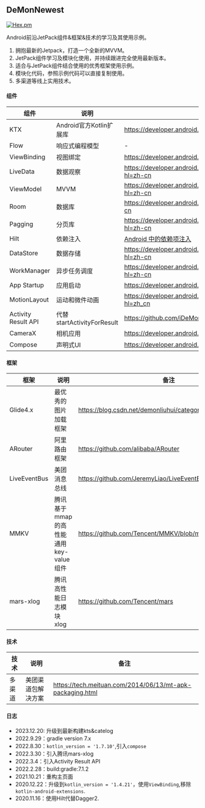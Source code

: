 ## DeMonNewest
[![Hex.pm](https://img.shields.io/badge/Jetpack-AndroidX-orange)]()

Android前沿JetPack组件&框架&技术的学习及其使用示例。

1. 拥抱最新的Jetpack，打造一个全新的MVVM。
2. JetPack组件学习及模块化使用，并持续跟进完全使用最新版本。
3. 适合与JetPack组件结合使用的优秀框架使用示例。
4. 模块化代码，参照示例代码可以直接复制使用。
5. 多渠道等线上实用技术。

#### 组件

|组件|说明|备注|
|--|--|--|
|KTX|Android官方Kotlin扩展库|<https://developer.android.google.cn/kotlin/ktx?hl=zh_cn#workmanager>|
|Flow|响应式编程模型|-|
|ViewBinding|视图绑定|<https://developer.android.google.cn/topic/libraries/view-binding?hl=zh-cn>|
|LiveData|数据观察|<https://developer.android.google.cn/topic/libraries/architecture/livedata?hl=zh-cn>|
|ViewModel|MVVM|<https://developer.android.google.cn/topic/libraries/architecture/viewmodel?hl=zh-cn>|
|Room|数据库|<https://developer.android.google.cn/topic/libraries/architecture/room?hl=zh-cn>|
|Pagging|分页库|<https://developer.android.google.cn/topic/libraries/architecture/paging?hl=zh-cn>|
|Hilt|依赖注入|[Android 中的依赖项注入](https://developer.android.google.cn/training/dependency-injection/hilt-android?hl=zh-cn)|
|DataStore|数据存储|<https://developer.android.google.cn/topic/libraries/architecture/datastore?hl=zh-cn>|
|WorkManager|异步任务调度|<https://developer.android.google.cn/topic/libraries/architecture/workmanager?hl=zh-cn>|
|App Startup|应用启动|<https://developer.android.google.cn/topic/libraries/app-startup?hl=zh-cn>|
|MotionLayout|运动和微件动画|<https://developer.android.google.cn/training/constraint-layout/motionlayout?hl=zh_cn>|
|Activity Result API|代替startActivityForResult|<https://github.com/iDeMonnnnnn/DeMon-ARA>|
|CameraX|相机应用|<https://developer.android.google.cn/training/camerax?hl=zh-cn>|
|Compose|声明式UI|<https://developer.android.google.cn/jetpack/compose/tutorial?hl=zh-cn>|

#### 框架

|框架|说明|备注|
|--|--|--|
|Glide4.x|最优秀的图片加载框架|https://blog.csdn.net/demonliuhui/category_9926150.html|
|ARouter|阿里路由框架|<https://github.com/alibaba/ARouter>|
|LiveEventBus|美团消息总线|<https://github.com/JeremyLiao/LiveEventBus>|
|MMKV|腾讯基于mmap的高性能通用key-value组件|<https://github.com/Tencent/MMKV/blob/master/readme_cn.md>|
|mars-xlog|腾讯高性能日志模块xlog|<https://github.com/Tencent/mars>|

#### 技术

|技术|说明|备注|
|--|--|--|
|多渠道|美团渠道包解决方案|<https://tech.meituan.com/2014/06/13/mt-apk-packaging.html>|



#### 日志
- 2023.12.20: 升级到最新构建kts&catelog
- 2022.9.29：gradle version 7.x
- 2022.8.30：```kotlin_version = '1.7.10'```,引入```compose```
- 2022.3.30：引入腾讯mars-xlog
- 2022.3.4：引入Activity Result API
- 2022.2.28：build:gradle:7.1.2
- 2021.10.21：重构主页面
- 2020.12.22：升级到```kotlin_version = '1.4.21'```，使用```ViewBinding```,移除```kotlin-android-extensions```.
- 2020.11.16：使用Hilt代替Dagger2.
